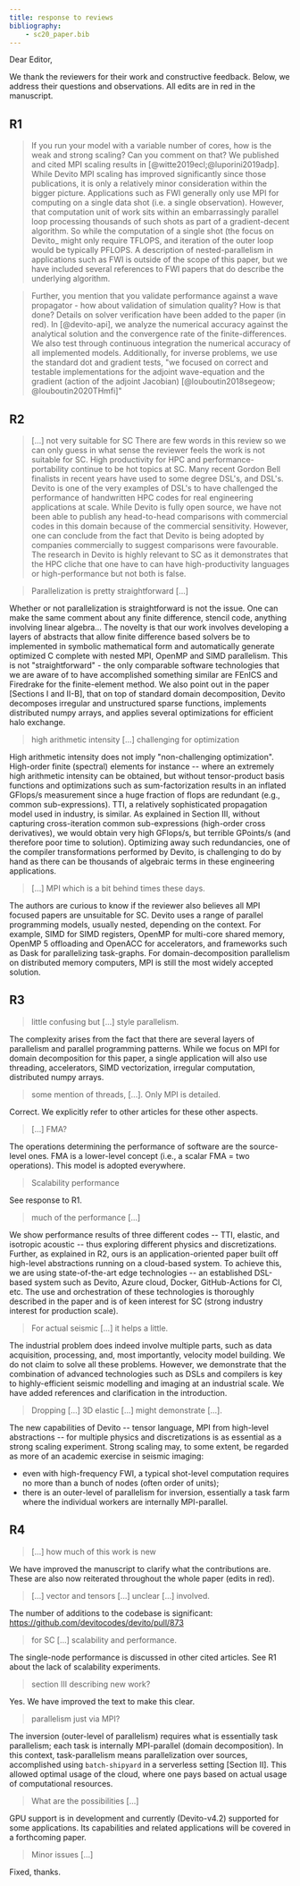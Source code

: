 ```yaml
---
title: response to reviews
bibliography:
	- sc20_paper.bib
---
```

Dear Editor,

We thank the reviewers for their work and constructive feedback. Below, we address their questions and observations. All edits are in red in the manuscript.

## R1
> If you run your model with a variable number of cores, how is the weak and strong scaling? Can you comment on that? 
We published and cited MPI scaling results in [@witte2019ecl;@luporini2019adp]. While Devito MPI scaling has improved significantly since those publications, it is only a relatively minor consideration within the bigger picture. Applications such as FWI generally only use MPI for computing on a single data shot (i.e. a single observation). However, that computation unit of work sits within an embarrassingly parallel loop processing thousands of such shots as part of a gradient-decent algorithm. So while the computation of a single shot (the focus on Devito_ might only require TFLOPS, and iteration of the outer loop would be typically PFLOPS. A description of nested-parallelism in applications such as FWI is outside of the scope of this paper, but we have included several references to FWI papers that do describe the underlying algorithm. 

> Further, you mention that you validate performance against a wave propagator - how about validation of simulation quality? How is that done?
Details on solver verification have been added to the paper (in red). In [@devito-api], we analyze the numerical accuracy against the analytical solution and the convergence rate of the finite-differences. We also test through continuous integration the numerical accuracy of all implemented models. Additionally, for inverse problems, we use the standard dot and gradient tests, "we focused on correct and testable implementations for the adjoint wave-equation and the gradient (action of the adjoint Jacobian) [@louboutin2018segeow; @louboutin2020THmfi]"

## R2

> [...] not very suitable for SC
There are few words in this review so we can only guess in what sense the reviewer feels the work is not suitable for SC. High productivity for HPC and performance-portability continue to be hot topics at SC. Many recent Gordon Bell finalists in recent years have used to some degree DSL's, and DSL's. Devito is one of the very examples of DSL's to have challenged the performance of handwritten HPC codes for real engineering applications at scale. While Devito is fully open source, we have not been able to publish any head-to-head comparisons with commercial codes in this domain because of the commercial sensitivity. However, one can conclude from the fact that Devito is being adopted by companies commercially to suggest comparisons were favourable. The research in Devito is highly relevant to SC as it demonstrates that the HPC cliche that one have to can have high-productivity languages or high-performance but not both is false.

> Parallelization is pretty straightforward [...]

Whether or not parallelization is straightforward is not the issue. One can make the same comment about any finite difference, stencil code, anything involving linear algebra... 
The novelty is that our work involves developing a layers of abstracts that allow finite difference based solvers be to implemented in symbolic mathematical form and automatically generate optimized C complete with nested MPI, OpenMP and SIMD parallelism. This is not "straightforward" - the only comparable software technologies that we are aware of to have accomplished something similar are FEnICS and Firedrake for the finite-element method.
We also point out in the paper [Sections I and II-B], that on top of standard domain decomposition, Devito decomposes irregular and unstructured sparse functions, implements distributed numpy arrays, and applies several optimizations for efficient halo exchange.

> high arithmetic intensity [...] challenging for optimization

High arithmetic intensity does not imply "non-challenging optimization". High-order finite (spectral) elements for instance -- where an extremely high arithmetic intensity can be obtained, but without tensor-product basis functions and optimizations such as sum-factorization results in an inflated GFlops/s measurement since a huge fraction of flops are redundant (e.g., common sub-expressions). TTI, a relatively sophisticated propagation model used in industry, is similar. As explained in Section III, without capturing cross-iteration common sub-expressions (high-order cross derivatives), we would obtain very high GFlops/s, but terrible GPoints/s (and therefore poor time to solution). Optimizing away such redundancies, one of the compiler transformations performed by Devito,  is challenging to do by hand as there can be thousands of algebraic terms in these engineering applications.

> [...] MPI which is a bit behind times these days.

The authors are curious to know if the reviewer also believes all MPI focused papers are unsuitable for SC. Devito uses a range of parallel programming models, usually nested, depending on the context. For example, SIMD for SIMD registers, OpenMP for multi-core shared memory, OpenMP 5 offloading and OpenACC for accelerators, and frameworks such as Dask for parallelizing task-graphs. For domain-decomposition parallelism on distributed memory computers, MPI is still the most widely accepted solution.

## R3

> little confusing but [...] style parallelism.

The complexity arises from the fact that there are several layers of parallelism and parallel programming patterns. While we focus on MPI  for domain decomposition for this paper, a single application will also use threading, accelerators, SIMD vectorization, irregular computation, distributed numpy arrays.

> some mention of threads, [...]. Only MPI is detailed.

Correct. We explicitly refer to other articles for these other aspects.

> [...] FMA?

The operations determining the performance of software are the source-level ones. FMA is a lower-level concept (i.e., a scalar FMA = two operations). This model is adopted everywhere.

> Scalability performance

See response to R1.

> much of the performance [...]

We show performance results of three different codes -- TTI, elastic, and isotropic acoustic -- thus exploring different physics and discretizations. Further, as explained in R2, ours is an application-oriented paper built off high-level abstractions running on a cloud-based system. To achieve this, we are using state-of-the-art edge technologies -- an established DSL-based system such as Devito, Azure cloud, Docker, GitHub-Actions for CI, etc. The use and orchestration of these technologies is thoroughly described in the paper and is of keen interest for SC (strong industry interest for production scale).

> For actual seismic [...] it helps a little.

The industrial problem does indeed involve multiple parts, such as data acquisition, processing, and, most importantly, velocity model building. We do not claim to solve all these problems. However, we demonstrate that the combination of advanced technologies such as DSLs and compilers is key to highly-efficient seismic modelling and imaging at an industrial scale. We have added references and clarification in the introduction.

> Dropping [...] 3D elastic [...] might demonstrate [...].

The new capabilities of Devito -- tensor language, MPI from high-level abstractions -- for multiple physics and discretizations is as essential as a strong scaling experiment. Strong scaling may, to some extent, be regarded as more of an academic exercise in seismic imaging:

* even with high-frequency FWI, a typical shot-level computation requires no more than a bunch of nodes (often order of units);
* there is an outer-level of parallelism for inversion, essentially a task farm where the individual workers are internally MPI-parallel.


## R4 

> [...] how much of this work is new

We have improved the manuscript to clarify what the contributions are. These are also now reiterated throughout the whole paper (edits in red).

> [...] vector and tensors [...] unclear [...] involved.

The number of additions to the codebase is significant: https://github.com/devitocodes/devito/pull/873

> for SC [...] scalability and performance.

The single-node performance is discussed in other cited articles. See R1 about the lack of scalability experiments.

> section III describing new work?

Yes. We have improved the text to make this clear.

> parallelism just via MPI?

The inversion (outer-level of parallelism) requires what is essentially task parallelism; each task is internally MPI-parallel (domain decomposition). In this context, task-parallelism means parallelization over sources, accomplished using `batch-shipyard` in a serverless setting [Section II]. This allowed optimal usage of the cloud, where one pays based on actual usage of computational resources.

> What are the possibilities [...]
  
GPU support is in development and currently (Devito-v4.2) supported for some applications. Its capabilities and related applications will be covered in a forthcoming paper.

> Minor issues [...]

Fixed, thanks.
